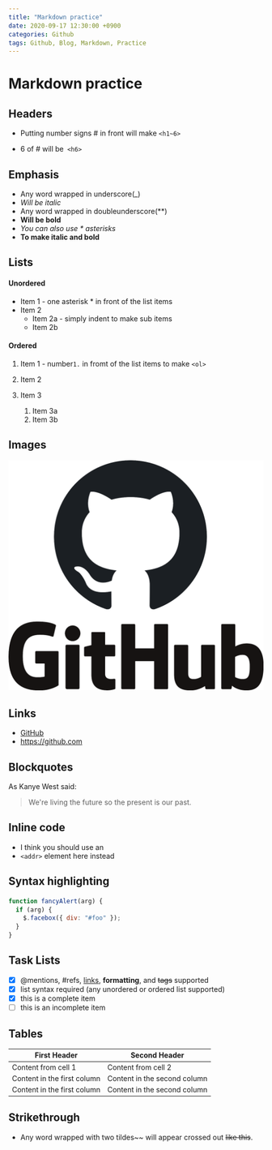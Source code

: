 ```yaml
---
title: "Markdown practice"
date: 2020-09-17 12:30:00 +0900
categories: Github
tags: Github, Blog, Markdown, Practice
---
```


# Markdown practice

## Headers

- Putting number signs \# in front will make `<h1~6>`

- 6 of \# will be` <h6>`

## Emphasis

- Any word wrapped in underscore(\_)
- _Will be italic_
- Any word wrapped in doubleunderscore(\*\*)
- **Will be bold**
- _You can also use \* asterisks_
- **To make italic and bold**

## Lists

#### Unordered

- Item 1 - one asterisk \* in front of the list items
- Item 2
  - Item 2a - simply indent to make sub items
  - Item 2b

#### Ordered

1. Item 1 - number`1.` in fromt of the list items to make `<ol>`
2. Item 2
3. Item 3

   1. Item 3a
   2. Item 3b

## Images

![Github Logo](./imgs/github_PNG20.png)

## Links

- [GitHub](https://github.com)
- https://github.com

## Blockquotes

As Kanye West said:

> We're living the future so
> the present is our past.

## Inline code

- I think you should use an
- `<addr>` element here instead

## Syntax highlighting

```javascript
function fancyAlert(arg) {
  if (arg) {
    $.facebox({ div: "#foo" });
  }
}
```

## Task Lists

- [x] @mentions, #refs, [links](), **formatting**, and <del>tags</del> supported
- [x] list syntax required (any unordered or ordered list supported)
- [x] this is a complete item
- [ ] this is an incomplete item

## Tables

| First Header                | Second Header                |
| --------------------------- | ---------------------------- |
| Content from cell 1         | Content from cell 2          |
| Content in the first column | Content in the second column |
| Content in the first column | Content in the second column |

## Strikethrough

- Any word wrapped with two tildes\~\~ will appear crossed out ~~like this~~.
